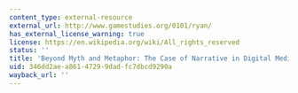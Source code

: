 ```yaml
---
content_type: external-resource
external_url: http://www.gamestudies.org/0101/ryan/
has_external_license_warning: true
license: https://en.wikipedia.org/wiki/All_rights_reserved
status: ''
title: 'Beyond Myth and Metaphor: The Case of Narrative in Digital Media'
uid: 346dd2ae-a861-4729-9dad-fc7dbcd9290a
wayback_url: ''
---
```

